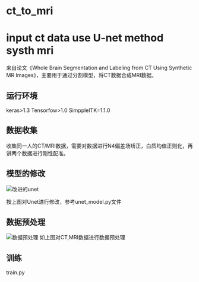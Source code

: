 # ct_to_mri
# input ct data use  U-net method systh mri
来自论文《Whole Brain Segmentation and Labeling from CT Using Synthetic MR Images》，主要用于通过分割模型，将CT数据合成MRI数据。

## 运行环境
   keras>1.3
   Tensorfow>1.0
   SimppleITK=1.1.0
## 数据收集
收集同一人的CT/MRI数据，需要对数据进行N4偏差场矫正，白质均值正则化，再讲两个数据进行刚性配准。

## 模型的修改
![改进的unet](https://github.com/zoukai214/CT-Synthetic-MR-Images/tree/master/Screenshots/modifi_unet.png)

按上图对Unet进行修改，参考unet_model.py文件

## 数据预处理
![数据预处理](https://github.com/zoukai214/CT-Synthetic-MR-Images/tree/master/Screenshots/preprocession.png)
如上图对CT,MRI数据进行数据预处理
## 训练
train.py
